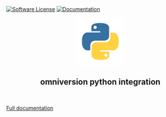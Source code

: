 [![Software License](https://img.shields.io/badge/license-AGPL--3.0-green.svg?style=for-the-badge)](../LICENSE)
[![Documentation](https://img.shields.io/badge/pydoc-reference-blue?style=for-the-badge)](https://omniversion.github.io/omniversion/python/omniversion)

<!--suppress HtmlDeprecatedAttribute -->
<div align="center">
    <img src="../docs/assets/python.png" width="128" height="128" alt="omniversion logo" />
    <h2 align="center">omniversion python integration</h2>
    <br />
</div>



[Full documentation](https://omniversion.github.io/omniversion/python/omniversion)
